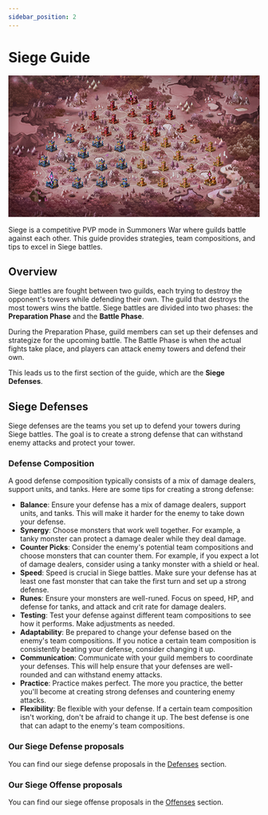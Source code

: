 ```yaml
---
sidebar_position: 2
---
```


# Siege Guide

![SiegeSplashArt](/img/pvp/siege/SiegeSplashArt.png)

Siege is a competitive PVP mode in Summoners War where guilds battle against each other. This guide provides strategies, team compositions,
and tips to excel in Siege battles.

## Overview

Siege battles are fought between two guilds, each trying to destroy the opponent's towers while defending their own. The guild that destroys
the most towers wins the battle.
Siege battles are divided into two phases: the **Preparation Phase** and the **Battle Phase**.

During the Preparation Phase, guild members can set up their defenses and strategize for the upcoming battle. The Battle Phase is when the
actual fights take place, and players can attack enemy towers and defend their own.

This leads us to the first section of the guide, which are the **Siege Defenses**.

## Siege Defenses

Siege defenses are the teams you set up to defend your towers during Siege battles. The goal is to create a strong defense that can
withstand enemy attacks and protect your tower.

### Defense Composition

A good defense composition typically consists of a mix of damage dealers, support units, and tanks. Here are some tips for creating a strong
defense:

- **Balance**: Ensure your defense has a mix of damage dealers, support units, and tanks. This will make it harder for the enemy to take
  down your defense.
- **Synergy**: Choose monsters that work well together. For example, a tanky monster can protect a damage dealer while they deal damage.
- **Counter Picks**: Consider the enemy's potential team compositions and choose monsters that can counter them. For example, if you expect
  a lot of damage dealers, consider using a tanky monster with a shield or heal.
- **Speed**: Speed is crucial in Siege battles. Make sure your defense has at least one fast monster that can take the first turn and set up
  a strong defense.
- **Runes**: Ensure your monsters are well-runed. Focus on speed, HP, and defense for tanks, and attack and crit rate for damage dealers.
- **Testing**: Test your defense against different team compositions to see how it performs. Make adjustments as needed.
- **Adaptability**: Be prepared to change your defense based on the enemy's team compositions. If you notice a certain team composition is
  consistently beating your defense, consider changing it up.
- **Communication**: Communicate with your guild members to coordinate your defenses. This will help ensure that your defenses are
  well-rounded and can withstand enemy attacks.
- **Practice**: Practice makes perfect. The more you practice, the better you'll become at creating strong defenses and countering enemy
  attacks.
- **Flexibility**: Be flexible with your defense. If a certain team composition isn't working, don't be afraid to change it up. The best
  defense is one that can adapt to the enemy's team compositions.

### Our Siege Defense proposals

You can find our siege defense proposals in the [Defenses](./Defenses/Defenses.md) section.

### Our Siege Offense proposals

You can find our siege offense proposals in the [Offenses](./Offenses/Offenses.md) section.

